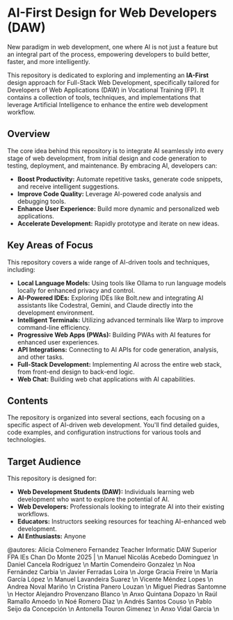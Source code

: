 # AI-First Design for Web Developers (DAW)
New paradigm in web development, one where AI is not just a feature but an integral part of the process, empowering developers to build better, faster, and more intelligently.

This repository is dedicated to exploring and implementing an **IA-First** design approach for Full-Stack Web Development, specifically tailored for Developers of Web Applications (DAW) in Vocational Training (FP). It contains a collection of tools, techniques, and implementations that leverage Artificial Intelligence to enhance the entire web development workflow.

## Overview

The core idea behind this repository is to integrate AI seamlessly into every stage of web development, from initial design and code generation to testing, deployment, and maintenance. By embracing AI, developers can:

*   **Boost Productivity:** Automate repetitive tasks, generate code snippets, and receive intelligent suggestions.
*   **Improve Code Quality:** Leverage AI-powered code analysis and debugging tools.
*   **Enhance User Experience:** Build more dynamic and personalized web applications.
*   **Accelerate Development:** Rapidly prototype and iterate on new ideas.

## Key Areas of Focus

This repository covers a wide range of AI-driven tools and techniques, including:

*   **Local Language Models:** Using tools like Ollama to run language models locally for enhanced privacy and control.
*   **AI-Powered IDEs:** Exploring IDEs like Bolt.new and integrating AI assistants like Codestral, Gemini, and Claude directly into the development environment.
*   **Intelligent Terminals:** Utilizing advanced terminals like Warp to improve command-line efficiency.
*   **Progressive Web Apps (PWAs):** Building PWAs with AI features for enhanced user experiences.
*   **API Integrations:** Connecting to AI APIs for code generation, analysis, and other tasks.
*   **Full-Stack Development:** Implementing AI across the entire web stack, from front-end design to back-end logic.
*   **Web Chat:** Building web chat applications with AI capabilities.

## Contents

The repository is organized into several sections, each focusing on a specific aspect of AI-driven web development. You'll find detailed guides, code examples, and configuration instructions for various tools and technologies.

## Target Audience

This repository is designed for:

*   **Web Development Students (DAW):** Individuals learning web development who want to explore the potential of AI.
*   **Web Developers:** Professionals looking to integrate AI into their existing workflows.
*   **Educators:** Instructors seeking resources for teaching AI-enhanced web development.
* **AI Enthusiasts:** Anyone

@autores: 
Alicia Colmenero Fernandez  Teacher Informatic DAW Superior FPA IEs Chan Do Monte 2025 | \n
Manuel Nicolás Acebedo Dominguez \n
Daniel Cancela Rodríguez \n
Martín Comendeiro Gonzalez \n
Noa Fernández Carbia \n
Javier Ferradas Loira \n
Jorge Gracia Freire \n
María García López \n
Manuel Lavandeira Suarez \n
Vicente Méndez Lopes \n
Andrea Noval Mariño \n
Cristina Panero Louzan \n
Miguel Piedras Santomne \n
Hector Alejandro Provenzano Blanco \n
Anxo Quintana Dopazo \n
Raúl Ramallo Amoedo \n
Noé Romero Diaz \n
Andrés Santos Couso \n
Pablo Seijo da Concepción \n
Antonella Touron Gimenez \n
Anxo Vidal Garcia \n



